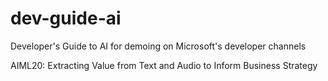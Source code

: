 # dev-guide-ai
Developer's Guide to AI for demoing on Microsoft's developer channels

AIML20: Extracting Value from Text and Audio to Inform Business Strategy
